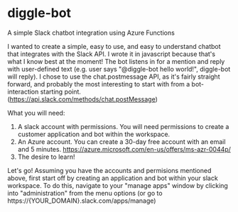 # diggle-bot
A simple Slack chatbot integration using Azure Functions


I wanted to create a simple, easy to use, and easy to understand chatbot that integrates with the Slack API. I wrote it in javascript because that's what I know best at the moment! The bot listens in for a mention and reply with user-defined text (e.g. user says "@diggle-bot hello world!", diggle-bot will reply). I chose to use the chat.postmessage API, as it's fairly straight forward, and probably the most interesting to start with from a bot-interaction starting point. (https://api.slack.com/methods/chat.postMessage)


What you will need:
1) A slack account with permissions. You will need permissions to create a customer application and bot within the workspace. 
2) An Azure account. You can create a 30-day free account with an email and 5 minutes. https://azure.microsoft.com/en-us/offers/ms-azr-0044p/
3) The desire to learn!

Let's go!
Assuming you have the accounts and permisions mentioned above, first start off by creating an application and bot within your slack workspace. To do this, navigate to your "manage apps" window by clicking into "administration" from the menu options (or go to https://{YOUR_DOMAIN}.slack.com/apps/manage)
